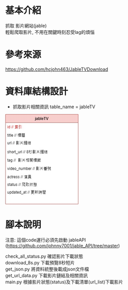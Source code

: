 # 基本介紹
抓取  影片網站(jable)<br>
輕鬆爬取影片, 不用在關鍵時刻忍受lag的煩惱  

# 參考來源  
https://github.com/hcjohn463/JableTVDownload

# 資料庫結構設計  
* 抓取影片相關資訊
table_name = jableTV   

![image](https://github.com/johnny7001/jable_Download/blob/90a41f9d8d8a34802769b0c964d5c7105498d51b/jable.jpg)

# 腳本說明  

注意: 這個code運行必須先啟動 jableAPI (https://github.com/johnny7001/jable_API/tree/master)  

check_all_status.py 確認影片下載狀態<br>
download_8s.py 下載預覽8秒短片<br>
get_json.py 將資料統整後載成json文件檔<br>
get_url_data.py 下載影片鏈結及相關資訊<br>
main.py 根據影片狀態(status)及下載清單(url_list)下載影片<br>
